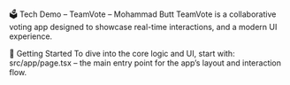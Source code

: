 🗳️ Tech Demo – TeamVote – Mohammad Butt
TeamVote is a collaborative voting app designed to showcase real-time interactions, and a modern UI experience.

🔧 Getting Started
To dive into the core logic and UI, start with:
src/app/page.tsx – the main entry point for the app’s layout and interaction flow.